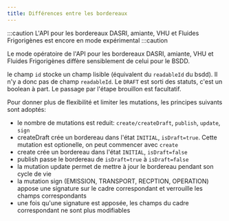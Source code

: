 ```yaml
---
title: Différences entre les bordereaux
---
```


:::caution
L'API pour les bordereaux DASRI, amiante, VHU et Fluides Frigorigènes est encore en mode expérimental
:::caution


Le mode opératoire de l'API pour les bordereaux DASRI, amiante, VHU et Fluides Frigorigènes diffère sensiblement de celui pour le BSDD.

le champ `id` stocke un champ lisible (équivalent du `readableId` du bsdd). Il n'y a donc pas de champ `readableId`.
Le `DRAFT` est sorti des statuts, c'est un boolean à part. Le passage par l'étape brouillon est facultatif.

Pour donner plus de flexibilité et limiter les mutations, les principes suivants sont adoptés:
- le nombre de mutations est reduit: `create/createDraft`, `publish`, `update`, `sign`
- createDraft crée un bordereau dans l'état `INITIAL`, `isDraft=true`. Cette mutation est optionelle, on peut commencer avec `create`
- create crée un bordereau dans l'état `INITIAL`, `isDraft=false`
- publish passe le bordereau de `isDraft=true` à `isDraft=false`
- la mutation update permet de mettre à jour le bordereau pendant son cycle de vie
- la mutation sign (EMISSION, TRANSPORT, RECPTION, OPERATION) appose une signature sur le cadre correspondant et verrouille les champs correspondants
- une fois qu'une signature est apposée, les champs du cadre correspondant ne sont plus modifiables
